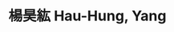 ---
chinese_name: 楊昊紘
english_name: Hau-Hung, Yang
title: 楊昊紘 Hau-Hung, Yang
id: hauhungyang
collection: members
position: Part-time Research Assistant
type: part-time research assistant
department: 123
image_path: https://source.unsplash.com/collection/139386/600x600?a=.png
photo: pt_ra/bio-photo.jpg
blurb: 123
---